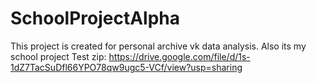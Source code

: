 # SchoolProjectAlpha
This project is created for personal archive vk data analysis. Also its my school project
Test zip: https://drive.google.com/file/d/1s-1dZ7TacSuDfl66YPO78qw9ugc5-VCf/view?usp=sharing
